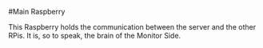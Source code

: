 #Main Raspberry

This Raspberry holds the communication between the server and the other RPis. It is, so to speak, the brain of the Monitor Side.
